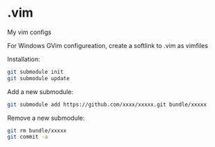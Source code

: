 .vim
====
My vim configs

For Windows GVim configureation, create a softlink to .vim as vimfiles

Installation:
```sh
git submodule init
git submodule update
```

Add a new submodule:
```sh
git submodule add https://github.com/xxxx/xxxxx.git bundle/xxxxx
```
Remove a new submodule:

```sh
git rm bundle/xxxxx
git commit -a
```
